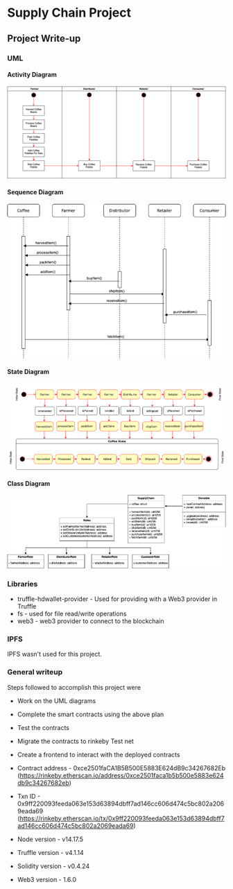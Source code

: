 # Supply Chain Project

## Project Write-up

### UML

#### Activity Diagram

![activity-diagram](./images/Activity_Diagram.png)

#### Sequence Diagram

![sequence-diagram](./images/Sequence_Diagram.png)

#### State Diagram

![state-diagram](./images/State_Diagram.png)

#### Class Diagram

![class-diagram](./images/Class_Modelling.png)

### Libraries

- truffle-hdwallet-provider - Used for providing with a Web3 provider in Truffle
- fs - used for file read/write operations
- web3 - web3 provider to connect to the blockchain

### IPFS

IPFS wasn't used for this project.

### General writeup

Steps followed to accomplish this project were

- Work on the UML diagrams
- Complete the smart contracts using the above plan
- Test the contracts
- Migrate the contracts to rinkeby Test net
- Create a frontend to interact with the deployed contracts

- Contract address - 0xce2501faCA1B5B500E5883E624dB9c34267682Eb (https://rinkeby.etherscan.io/address/0xce2501faca1b5b500e5883e624db9c34267682eb)
- Txn ID - 0x9ff220093feeda063e153d63894dbff7ad146cc606d474c5bc802a2069eada69 (https://rinkeby.etherscan.io/tx/0x9ff220093feeda063e153d63894dbff7ad146cc606d474c5bc802a2069eada69)
- Node version - v14.17.5
- Truffle version - v4.1.14
- Solidity version - v0.4.24
- Web3 version - 1.6.0
